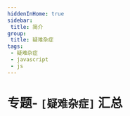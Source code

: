 ```yaml
---
hiddenInHome: true
sidebar:
 title: 简介
group:
 title: 疑难杂症
tags:
 - 疑难杂症
 - javascript
 - js
---
```


# 专题- `[疑难杂症]` 汇总
